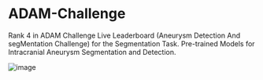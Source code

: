 # ADAM-Challenge
Rank 4 in ADAM Challenge Live Leaderboard (Aneurysm Detection And segMentation Challenge) for the Segmentation Task.
Pre-trained Models for Intracranial Aneurysm Segmentation and Detection.

![image](https://user-images.githubusercontent.com/125511615/219178638-08379c49-988e-47ad-95ed-2b270ba6e944.png)
